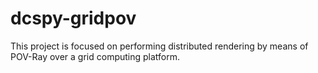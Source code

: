 dcspy-gridpov
=============

This project is focused on performing distributed rendering by means of POV-Ray over a grid computing platform.